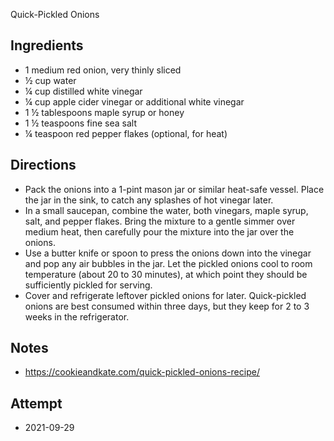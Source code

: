Quick-Pickled Onions

## Ingredients
* 1 medium red onion, very thinly sliced
* ½ cup water
* ¼ cup distilled white vinegar
* ¼ cup apple cider vinegar or additional white vinegar
* 1 ½ tablespoons maple syrup or honey
* 1 ½ teaspoons fine sea salt
* ¼ teaspoon red pepper flakes (optional, for heat)

## Directions
* Pack the onions into a 1-pint mason jar or similar heat-safe vessel. Place the jar in the sink, to catch any splashes of hot vinegar later.
* In a small saucepan, combine the water, both vinegars, maple syrup, salt, and pepper flakes. Bring the mixture to a gentle simmer over medium heat, then carefully pour the mixture into the jar over the onions.
* Use a butter knife or spoon to press the onions down into the vinegar and pop any air bubbles in the jar. Let the pickled onions cool to room temperature (about 20 to 30 minutes), at which point they should be sufficiently pickled for serving.
* Cover and refrigerate leftover pickled onions for later. Quick-pickled onions are best consumed within three days, but they keep for 2 to 3 weeks in the refrigerator.

## Notes
* https://cookieandkate.com/quick-pickled-onions-recipe/

## Attempt
* 2021-09-29
